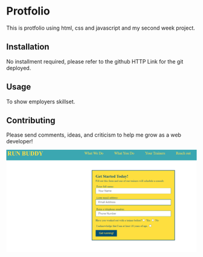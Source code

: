 # Protfolio

This is protfolio using html, css and javascript and my second week project.

## Installation

No installment required, please refer to the github HTTP
Link for the git deployed.

## Usage

To show employers skillset.

## Contributing

Please send comments, ideas, and criticism to help me grow 
as a web developer!

![ScreenShot](/screenshot.png)